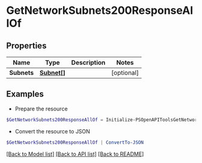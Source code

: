 # GetNetworkSubnets200ResponseAllOf
## Properties

Name | Type | Description | Notes
------------ | ------------- | ------------- | -------------
**Subnets** | [**Subnet[]**](Subnet.md) |  | [optional] 

## Examples

- Prepare the resource
```powershell
$GetNetworkSubnets200ResponseAllOf = Initialize-PSOpenAPIToolsGetNetworkSubnets200ResponseAllOf  -Subnets null
```

- Convert the resource to JSON
```powershell
$GetNetworkSubnets200ResponseAllOf | ConvertTo-JSON
```

[[Back to Model list]](../README.md#documentation-for-models) [[Back to API list]](../README.md#documentation-for-api-endpoints) [[Back to README]](../README.md)

